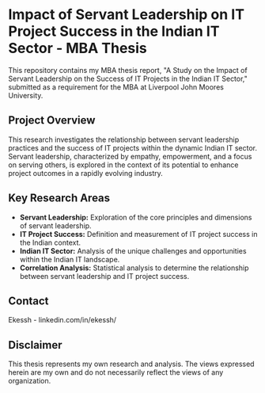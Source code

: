 # Impact of Servant Leadership on IT Project Success in the Indian IT Sector - MBA Thesis

This repository contains my MBA thesis report, "A Study on the Impact of Servant Leadership on the Success of IT Projects in the Indian IT Sector," submitted as a requirement for the MBA at Liverpool John Moores University.

## Project Overview

This research investigates the relationship between servant leadership practices and the success of IT projects within the dynamic Indian IT sector. Servant leadership, characterized by empathy, empowerment, and a focus on serving others, is explored in the context of its potential to enhance project outcomes in a rapidly evolving industry.

## Key Research Areas

* **Servant Leadership:** Exploration of the core principles and dimensions of servant leadership.
* **IT Project Success:** Definition and measurement of IT project success in the Indian context.
* **Indian IT Sector:** Analysis of the unique challenges and opportunities within the Indian IT landscape.
* **Correlation Analysis:** Statistical analysis to determine the relationship between servant leadership and IT project success.

## Contact
Ekessh - linkedin.com/in/ekessh/

## Disclaimer

This thesis represents my own research and analysis. The views expressed herein are my own and do not necessarily reflect the views of any organization.

